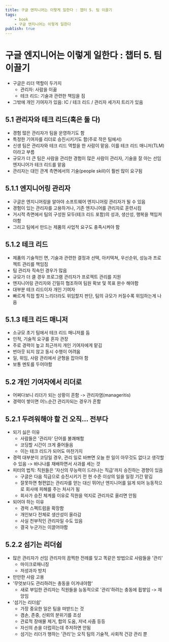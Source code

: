 ```yaml
---
title: 구글 엔지니어는 이렇게 일한다 : 챕터 5. 팀 이끌기
tags:
    - book
    - 구글 엔지니어는 이렇게 일한다
publish: true
---
```


# 구글 엔지니어는 이렇게 일한다 : 챕터 5. 팀 이끌기

- 구글은 리더 역할이 두가지
  - 관리자: 사람을 이끎
  - 테크 리드: 기술과 관련한 책임을 짐
- 그밖에 개인 기여자가 있음: IC / 테크 리드 / 관리자 세가지 트리가 있음

## 5.1 관리자와 테크 리드(혹은 둘 다)

- 경험 많은 관리자가 팀을 운영하기도 함
- 특정한 기여자를 리더로 승진시키기도 함(주로 작은 팀에서)
- 신생 팀은 관리자와 테크 리드 역할을 한 사람이 맡음. 이를 테크 리드 매니저(TLM)이라고 부름
- 규모가 더 큰 팀은 사람을 관리한 경험이 많은 사람이 관리자, 기술을 잘 아는 선임 엔지니어가 테크 리드를 맡음
- 관리자는 대인 관계 측면에서의 기술(people skill)이 훨씬 많이 요구됨

## 5.1.1 엔지니어링 관리자

- 구글은 엔지니어링을 알아야 소프트웨어 엔지니어링 관리자가 될 수 있음
- 경험이 있는 관리자를 고용하거나, 기존 엔지니어를 관리자로 훈련시킴
- 거시적 측면에서 팀의 구성원 모두(테크 리드 포함)의 성과, 생산성, 행복을 책임져야함
- 그리고 팀에서 만드는 제품의 사업적 요구도 충족시켜야 함

## 5.1.2 테크 리드

- 제품의 기술적인 면, 기술과 관련한 결정과 선택, 아키텍쳐, 우선순위, 성능과 프로젝트 관리를 책임짐
- 팀 관리자 직속인 경우가 많음
- 규모가 더 클 경우 프로그램 관리자가 프로젝트 관리를 지원
- 엔지니어링 관리자와 긴밀히 협조하여 팀원 확보 및 목표 완수 해야함
- 대부분 테크 리드이자 개인 기여자
- 빠르게 직접 할지 느리더라도 위임할지 판단, 팀의 규모가 커질수록 위임하는게 나음

## 5.1.3 테크 리드 매니저

- 소규모 초기 팀에서 테크 리드 매니저를 둠
- 인적, 기술적 요구를 혼자 관장
- 주로 경력이 높고 최근까지 개인 기여자에게 맡김
- 번아웃 되지 않고 동시 수행이 어려움
- 일, 위임, 사람 관리에서 균형을 잡아야 함
- 보통 멘토를 두어야함

## 5.2 개인 기여자에서 리더로

- 어쩌다보니 리더가 되는 상황이 흔함 -> 관리자염(manageritis)
- 경력이 쌓이면 어느순간 관리자되는 경우가 흔함

## 5.2.1 두려워해야 할 건 오직... 전부다

- 되기 싫은 이유
  - 사람들은 '관리자' 단어를 불쾌해함
  - 코딩할 시간이 크게 줄어들음
  - 이는 테크 리드가 되어도 마찬가지
- 경력 대부분이 코딩일 경우, 관리 일로 바쁘면 오늘 한 일이 아무것도 없다고 생각할 수 있음 -> 바나나를 재배하면서 사과를 세는 것
- 피터의 법칙: 직원들은 '자신의 무능력이 드러나는 직급'까지 승진하는 경향이 있음
  - 구글은 다음 직급으로 승진시키기 전 현 수준 이상의 일을 일정 기간 맡김
  - 잘못하면 형편없는 관리자를 얻는 대신 뛰어난 엔지니어를 잃게 되어 능동적으로 회사에 피해를 주는 처사가 됨
  - 회사가 승진 체계를 이유로 직원을 억지로 관리자로 올리면 안됨
- 되어야 하는 이유
  - 경럭 스펙트럼을 확장함
  - 개인보다 전체로 생산성이 올라감
  - 사실 천부적인 관리자일 수도 있음
  - 결국 누군가는 이끌어야함

## 5.2.2 섬기는 리더쉽

- 많은 관리자가 선임 관리자의 끔찍한 전례를 잊고 똑같은 방법으로 사람들을 '관리'
  - 마이크로매니징
  - 저성과자 방치
- 만만한 사람 고용
- '무엇보다도 관리하려는 충동을 이겨내야함'
  - 새로 부임한 관리자는 직원들을 능동적으로 '관리'하려는 충동에 휩쌓임 -> 재앙임
- '섬기는 리더쉽'
  - 가장 중요한 일은 팀을 떠받드는 것
  - 겸손, 존중, 신뢰의 분위기를 조성
  - 관료적 장애물 제거, 합의 도움, 저녁 사줌 등등
  - 자신의 손을 더럽히는데 주저하면 안됨
  - 섬기는 리더가 행하는 '관리'는 오직 팀의 기술적, 사회적 건강 관리 뿐

